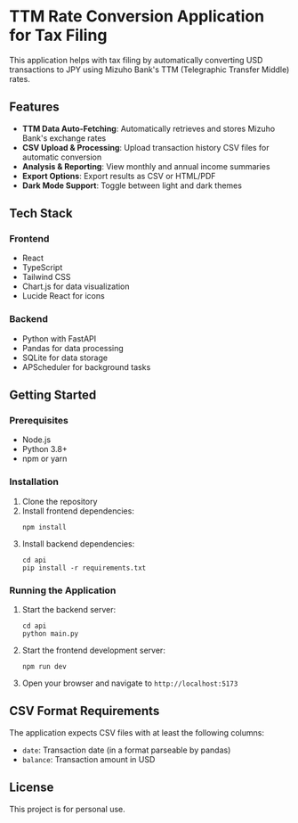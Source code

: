 # TTM Rate Conversion Application for Tax Filing

This application helps with tax filing by automatically converting USD transactions to JPY using Mizuho Bank's TTM (Telegraphic Transfer Middle) rates.

## Features

- **TTM Data Auto-Fetching**: Automatically retrieves and stores Mizuho Bank's exchange rates
- **CSV Upload & Processing**: Upload transaction history CSV files for automatic conversion
- **Analysis & Reporting**: View monthly and annual income summaries
- **Export Options**: Export results as CSV or HTML/PDF
- **Dark Mode Support**: Toggle between light and dark themes

## Tech Stack

### Frontend
- React
- TypeScript
- Tailwind CSS
- Chart.js for data visualization
- Lucide React for icons

### Backend
- Python with FastAPI
- Pandas for data processing
- SQLite for data storage
- APScheduler for background tasks

## Getting Started

### Prerequisites
- Node.js
- Python 3.8+
- npm or yarn

### Installation

1. Clone the repository
2. Install frontend dependencies:
   ```
   npm install
   ```
3. Install backend dependencies:
   ```
   cd api
   pip install -r requirements.txt
   ```

### Running the Application

1. Start the backend server:
   ```
   cd api
   python main.py
   ```

2. Start the frontend development server:
   ```
   npm run dev
   ```

3. Open your browser and navigate to `http://localhost:5173`

## CSV Format Requirements

The application expects CSV files with at least the following columns:
- `date`: Transaction date (in a format parseable by pandas)
- `balance`: Transaction amount in USD

## License

This project is for personal use.